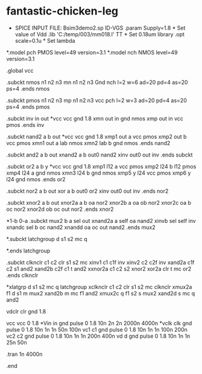 # fantastic-chicken-leg

* SPICE INPUT FILE: Bsim3demo2.sp ID-VGS
.param	Supply=1.8		* Set value of Vdd
.lib	'C:/temp/003/mm018.l' TT	* Set 0.18um library
.opt	scale=0.1u		* Set lambda

*.model pch PMOS level=49 version=3.1
*.model nch NMOS level=49 version=3.1

.global vcc

.subckt nmos n1 n2 n3
mn n1  n2 n3 Gnd 	  nch	l=2 w=6 ad=20 pd=4 as=20 ps=4
.ends nmos

.subckt pmos n1 n2 n3
mp n1 n2 n3 vcc  	  pch	l=2 w=3 ad=20 pd=4 as=20 ps=4
.ends pmos

.subckt inv in out
*vcc vcc gnd 1.8
xmn out in gnd nmos 
xmp out in vcc pmos
.ends inv

.subckt nand2 a b out
*vcc vcc gnd 1.8
xmp1 out a vcc pmos
xmp2 out b vcc pmos
xmn1 out a lab nmos
xmn2 lab b gnd nmos
.ends nand2

.subckt and2 a b out
xnand2 a b out0 nand2
xinv out0 out inv
.ends subckt

.subckt or2 a b y
*vcc vcc gnd 1.8
xmp1 l12 a vcc pmos
xmp2 l24 b l12 pmos
xmp4 l24 a gnd nmos
xmn3 l24 b gnd nmos
xmp5 y l24 vcc pmos
xmp6 y l24 gnd nmos
.ends or2

.subckt nor2 a b out 
xor a b out0 or2
xinv out0 out inv
.ends nor2

.subckt xnor2 a b out 
xnor2a a b oa nor2
xnor2b a oa ob nor2
xnor2c oa b oc nor2
xnor2d ob oc out nor2
.ends xnor2 

*1-b 0-a
.subckt mux2 b a sel out
xnand2a a self oa nand2
xinvb sel self inv
xnandc sel b oc nand2
xnandd oa oc out nand2
.ends mux2

*.subckt latchgroup d s1 s2 mc q

*.ends latchgroup

.subckt clknclr c1 c2 clr s1 s2 mc
xinv1 c1 c1f inv
xinv2 c2 c2f inv
xand2a c1f c2 s1 and2
xand2b c2f c1 t and2
xxnor2a c1 c2 s2 xnor2
xor2a clr t mc or2
.ends clknclr

*xlatgrp d s1 s2 mc q latchgroup
xclknclr c1 c2 clr s1 s2 mc clknclr
xmux2a f1 d s1 m mux2
xand2b m mc f1 and2
xmux2c q f1 s2 s mux2
xand2d s mc q and2

vdclr clr gnd 1.8 

vcc vcc 0 1.8
*Vin in gnd pulse 0 1.8 10n 2n 2n 2000n 4000n
*vclk clk gnd pulse 0 1.8 10n 1n 1n 50n 100n
vc1 c1 gnd pulse 0 1.8 10n 1n 1n 100n 200n
vc2 c2 gnd pulse 0 1.8 10n 1n 1n 200n 400n
vd d gnd pulse 0 1.8 10n 1n 1n 25n 50n

.tran 1n 4000n	

.end
